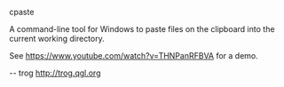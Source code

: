 cpaste

A command-line tool for Windows to paste files on the clipboard into the current working directory. 

See https://www.youtube.com/watch?v=THNPanRFBVA for a demo. 

-- 
trog
http://trog.qgl.org